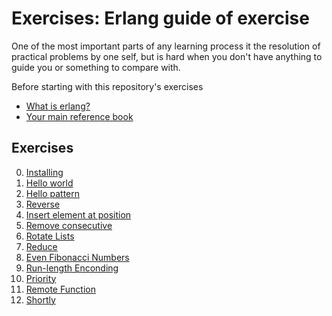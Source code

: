 # Exercises: Erlang guide of exercise
One of the most important parts of any learning process it the
resolution of practical problems by one self, but is hard when you
don't have anything to guide you or something to compare with.

Before starting with this repository's exercises

- [What is erlang?](https://www.erlang.org/)
- [Your main reference book](http://learnyousomeerlang.com/content)

## Exercises

0. [Installing](installing/)
0. [Hello world](hello/)
0. [Hello pattern](hello_patern/)
0. [Reverse](reverse/)
0. [Insert element at position](insertat/)
0. [Remove consecutive](rmconsecutive/)
0. [Rotate Lists](rotatelist/)
0. [Reduce](reduce/)
0. [Even Fibonacci Numbers](even_fib_numbers/)
0. [Run-length Enconding](run_length_encoding/)
0. [Priority](priority/)
0. [Remote Function](remote_fun/)
0. [Shortly](shortly/)
